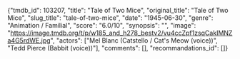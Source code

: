 {"tmdb_id": 103207, "title": "Tale of Two Mice", "original_title": "Tale of Two Mice", "slug_title": "tale-of-two-mice", "date": "1945-06-30", "genre": "Animation / Familial", "score": "6.0/10", "synopsis": "", "image": "https://image.tmdb.org/t/p/w185_and_h278_bestv2/vu4ccZpf1zsqCakIMNZa4G5rdWE.jpg", "actors": ["Mel Blanc (Catstello / Cat's Meow (voice))", "Tedd Pierce (Babbit (voice))"], "comments": [], "recommandations_id": []}